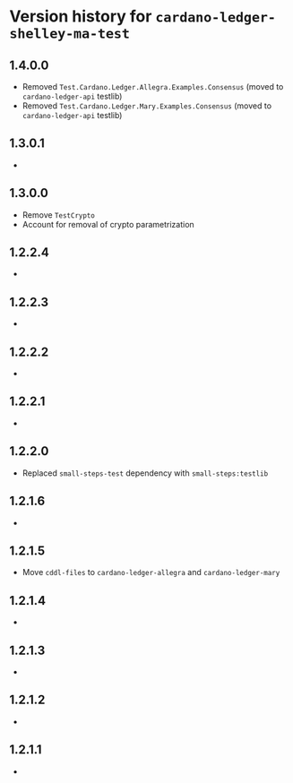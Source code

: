 # Version history for `cardano-ledger-shelley-ma-test`

## 1.4.0.0

* Removed `Test.Cardano.Ledger.Allegra.Examples.Consensus` (moved to `cardano-ledger-api` testlib)
* Removed `Test.Cardano.Ledger.Mary.Examples.Consensus` (moved to `cardano-ledger-api` testlib)

## 1.3.0.1

*

## 1.3.0.0

* Remove `TestCrypto`
* Account for removal of crypto parametrization

## 1.2.2.4

*

## 1.2.2.3

*

## 1.2.2.2

*

## 1.2.2.1

*

## 1.2.2.0

* Replaced `small-steps-test` dependency with `small-steps:testlib`

## 1.2.1.6

*

## 1.2.1.5

* Move `cddl-files` to `cardano-ledger-allegra` and `cardano-ledger-mary`

## 1.2.1.4

*

## 1.2.1.3

*

## 1.2.1.2

*

## 1.2.1.1

*
